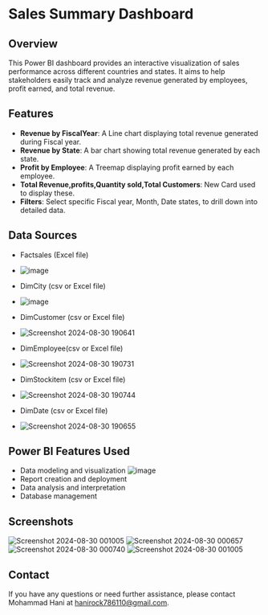 **Sales Summary Dashboard**
==========================

**Overview**
------------

This Power BI dashboard provides an interactive visualization of sales performance across different countries and states. It aims to help stakeholders easily track and analyze revenue generated by employees, profit earned, and total revenue.

**Features**
--------

* **Revenue by FiscalYear**: A Line chart displaying total revenue generated during Fiscal year.
* **Revenue by State**: A bar chart showing total revenue generated by each state.
* **Profit by Employee**: A Treemap displaying profit earned by each employee.
* **Total Revenue,profits,Quantity sold,Total Customers**: New Card used to display these.
* **Filters**: Select specific Fiscal year, Month, Date states, to drill down into detailed data.

**Data Sources**
---------------

* Factsales (Excel file)
* ![image](https://github.com/user-attachments/assets/32e3bf7c-3592-47db-89a5-60877fe6261e)

* DimCity (csv or Excel file)
* ![image](https://github.com/user-attachments/assets/c4bedf8c-3822-4bc1-b8ce-fa83ff2bc73c)

* DimCustomer (csv or Excel file)
* ![Screenshot 2024-08-30 190641](https://github.com/user-attachments/assets/5f90b7ad-d4f5-4919-8090-b2571ba79f66)

* DimEmployee(csv or Excel file)
* ![Screenshot 2024-08-30 190731](https://github.com/user-attachments/assets/578170f4-f4cc-4daa-a3ed-f3d1a1bb7517)

* DimStockitem (csv or Excel file)
* ![Screenshot 2024-08-30 190744](https://github.com/user-attachments/assets/d5a18cee-f546-455b-894e-3153b87938c3)

* DimDate (csv or Excel file)
* ![Screenshot 2024-08-30 190655](https://github.com/user-attachments/assets/78c7e6ff-d04e-4bad-8704-4df306396fe1)


**Power BI Features Used**
-------------------------

* Data modeling and visualization
  ![image](https://github.com/user-attachments/assets/4aa5d91c-0b2a-4f54-905f-1fc32795ea84)
* Report creation and deployment
* Data analysis and interpretation
* Database management

**Screenshots**
--------------
![Screenshot 2024-08-30 001005](https://github.com/user-attachments/assets/8a4ed44c-c8c3-4e22-b694-ca91540da3ec)
![Screenshot 2024-08-30 000657](https://github.com/user-attachments/assets/b9346b74-63f9-4834-9563-6121798db1bb)
![Screenshot 2024-08-30 000740](https://github.com/user-attachments/assets/1fd473ce-bcb0-4fff-97a9-ca5f4305a03c)
![Screenshot 2024-08-30 001005](https://github.com/user-attachments/assets/fffd1da6-be60-49b7-8497-7d2d829938b0)



**Contact**
----------

If you have any questions or need further assistance, please contact Mohammad Hani at hanirock786110@gmail.com.
